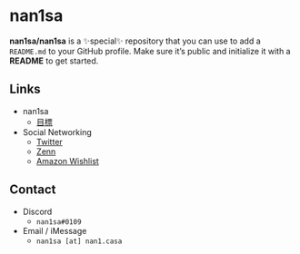 nan1sa
===
**nan1sa/nan1sa** is a :sparkles:special:sparkles: repository that you can use to add a `README.md` to your GitHub profile. Make sure it’s public and initialize it with a **README** to get started.

## Links

- nan1sa
  - [目標](https://github.com/nan1sa/nan1sa/issues?q=is%3Aissue+is%3Aopen+label%3A%E7%9B%AE%E6%A8%99)
- Social Networking
  - [Twitter](https://twitter.com/intent/user?user_id=1173923756936314886)
  - [Zenn](https://zenn.dev/nan1sa)
  - [Amazon Wishlist](https://amzn.nan1.casa)

## Contact

- Discord
  - `nan1sa#0109` <!-- https://twitter.com/nan1sa/status/1614640002721513473 -->
- Email / iMessage
  - `nan1sa [at] nan1.casa`
